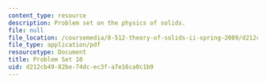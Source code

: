 ```yaml
---
content_type: resource
description: Problem set on the physics of solids.
file: null
file_location: /coursemedia/8-512-theory-of-solids-ii-spring-2009/d212cb4982be74dcec3fa7e16ca0c1b9_MIT8_512s09_2004_pset10.pdf
file_type: application/pdf
resourcetype: Document
title: Problem Set 10
uid: d212cb49-82be-74dc-ec3f-a7e16ca0c1b9
---
```

